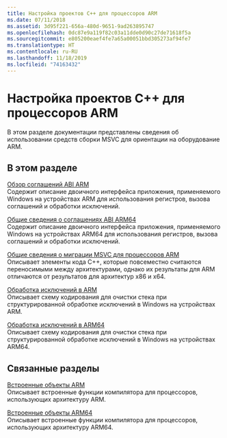 ```yaml
---
title: Настройка проектов C++ для процессоров ARM
ms.date: 07/11/2018
ms.assetid: 3d95f221-656a-480d-9651-9ad263895747
ms.openlocfilehash: 0dc87e9a119f82c03a11dde0d90c27de71618f5a
ms.sourcegitcommit: e805200eaef4fe7a65a00051bbd305273af94fe7
ms.translationtype: HT
ms.contentlocale: ru-RU
ms.lasthandoff: 11/18/2019
ms.locfileid: "74163432"
---
```

# <a name="configure-c-projects-for-arm-processors"></a>Настройка проектов C++ для процессоров ARM

В этом разделе документации представлены сведения об использовании средств сборки MSVC для ориентации на оборудование ARM.

## <a name="in-this-section"></a>В этом разделе

[Обзор соглашений ABI ARM](overview-of-arm-abi-conventions.md)\
Содержит описание двоичного интерфейса приложения, применяемого Windows на устройствах ARM для использования регистров, вызова соглашений и обработки исключений.

[Общие сведения о соглашениях ABI ARM64](arm64-windows-abi-conventions.md)\
Содержит описание двоичного интерфейса приложения, применяемого Windows на устройствах ARM64 для использования регистров, вызова соглашений и обработки исключений.

[Общие сведения о миграции MSVC для процессоров ARM](common-visual-cpp-arm-migration-issues.md)\
Описывает элементы кода C++, которые повсеместно считаются переносимыми между архитектурами, однако их результаты для ARM отличаются от результатов для архитектур x86 и x64.

[Обработка исключений в ARM](arm-exception-handling.md)\
Описывает схему кодирования для очистки стека при структурированной обработке исключений в Windows на устройствах ARM.

[Обработка исключений в ARM64](arm64-exception-handling.md)\
Описывает схему кодирования для очистки стека при структурированной обработке исключений в Windows на устройствах ARM64.

## <a name="related-sections"></a>Связанные разделы

[Встроенные объекты ARM](../intrinsics/arm-intrinsics.md)\
Описывает встроенные функции компилятора для процессоров, использующих архитектуру ARM.

[Встроенные объекты ARM64](../intrinsics/arm-intrinsics.md)\
Описывает встроенные функции компилятора для процессоров, использующих архитектуру ARM64.
